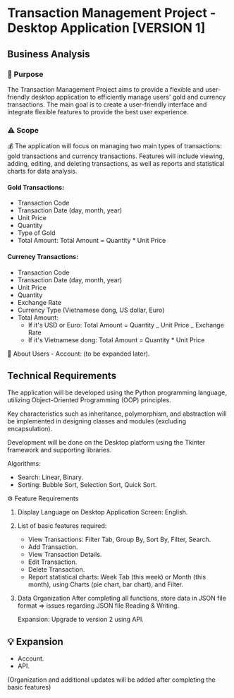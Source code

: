 # Transaction Management Project - Desktop Application [VERSION 1]

## Business Analysis

### 📌 Purpose

The Transaction Management Project aims to provide a flexible and user-friendly desktop application to efficiently manage users' gold and currency transactions. The main goal is to create a user-friendly interface and integrate flexible features to provide the best user experience.

### ⚠️ Scope

💰 The application will focus on managing two main types of transactions: gold transactions and currency transactions. Features will include viewing, adding, editing, and deleting transactions, as well as reports and statistical charts for data analysis.

#### Gold Transactions:

- Transaction Code
- Transaction Date (day, month, year)
- Unit Price
- Quantity
- Type of Gold
- Total Amount: Total Amount = Quantity \* Unit Price

#### Currency Transactions:

- Transaction Code
- Transaction Date (day, month, year)
- Unit Price
- Quantity
- Exchange Rate
- Currency Type (Vietnamese dong, US dollar, Euro)
- Total Amount:
  - If it's USD or Euro: Total Amount = Quantity _ Unit Price _ Exchange Rate
  - If it's Vietnamese dong: Total Amount = Quantity \* Unit Price

🙂 About Users - Account: (to be expanded later).

## Technical Requirements

The application will be developed using the Python programming language, utilizing Object-Oriented Programming (OOP) principles.

Key characteristics such as inheritance, polymorphism, and abstraction will be implemented in designing classes and modules (excluding encapsulation).

Development will be done on the Desktop platform using the Tkinter framework and supporting libraries.

Algorithms:

- Search: Linear, Binary.
- Sorting: Bubble Sort, Selection Sort, Quick Sort.

⚙️ Feature Requirements

1. Display Language on Desktop Application Screen:
   English.

2. List of basic features required:

   - View Transactions: Filter Tab, Group By, Sort By, Filter, Search.
   - Add Transaction.
   - View Transaction Details.
   - Edit Transaction.
   - Delete Transaction.
   - Report statistical charts: Week Tab (this week) or Month (this month), using Charts (pie chart, bar chart), and Filter.

3. Data Organization
   After completing all functions, store data in JSON file format => issues regarding JSON file Reading & Writing.

   Expansion: Upgrade to version 2 using API.

## 💡 Expansion

- Account.
- API.

(Organization and additional updates will be added after completing the basic features)
